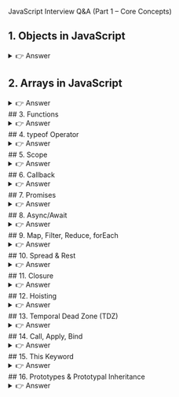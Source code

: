 JavaScript Interview Q&A (Part 1 – Core Concepts)
## 1. Objects in JavaScript
<details> <summary>👉 Answer</summary>

Objects are collections of key–value pairs.

```js
const obj = {
  name: "John",
  age: 30,
};

// Access
console.log(obj.name); // John
console.log(obj["age"]); // 30

// Add
obj.city = "NY";

// Delete
delete obj.age;


👉 Ways to create objects:

Object literal {}

new Object()

Object.create(proto)

Constructor functions

ES6 Classes
```
</details>

## 2. Arrays in JavaScript
<details> <summary>👉 Answer</summary>

```js
const arr = [1, 2, 3];
arr.push(4);   // [1,2,3,4]
arr.pop();     // [1,2,3]
arr.shift();   // [2,3]
arr.unshift(1);// [1,2,3]

// Iteration
for (let i = 0; i < arr.length; i++) console.log(arr[i]);
for (let val of arr) console.log(val); // for-of
arr.forEach(x => console.log(x));
```

</details>
## 3. Functions
<details> <summary>👉 Answer</summary>

```js

Function Declaration – hoisted

function add(a, b) {
  return a + b;
}


Function Expression

const add = function(a, b) { return a + b; };


Arrow Function

const add = (a, b) => a + b;
```

</details>
## 4. typeof Operator
<details> <summary>👉 Answer</summary>

```js
typeof "hello"; // "string"
typeof 10;      // "number"
typeof null;    // "object" ❌ (quirk)
typeof [];      // "object"
typeof {};      // "object"
typeof (()=>{});// "function"
```

</details>
## 5. Scope
<details> <summary>👉 Answer</summary>

```js
if (true) {
  var x = 10; // function/global scoped
  let y = 20; // block scoped
}
console.log(x); // 10
console.log(y); // ReferenceError


👉 Types:

Global Scope

Function Scope

Block Scope (let, const)
```

</details>
## 6. Callback
<details> <summary>👉 Answer</summary>

```js

A function passed as argument to another function.

function greet(name, callback) {
  console.log("Hello " + name);
  callback();
}

greet("John", () => console.log("Callback executed!"));
```

</details>
## 7. Promises
<details> <summary>👉 Answer</summary>

```js
const promise = new Promise((resolve, reject) => {
  setTimeout(() => resolve("Done!"), 1000);
});

promise.then(res => console.log(res)).catch(err => console.error(err));


👉 States: pending → fulfilled/rejected
```

</details>
## 8. Async/Await
<details> <summary>👉 Answer</summary>

```js
async function fetchData() {
  try {
    const res = await fetch("https://jsonplaceholder.typicode.com/todos/1");
    const data = await res.json();
    console.log(data);
  } catch (err) {
    console.error(err);
  }
}
fetchData();
```

</details>
## 9. Map, Filter, Reduce, forEach
<details> <summary>👉 Answer</summary>

```js
const arr = [1, 2, 3, 4];

arr.map(x => x * 2);        // [2,4,6,8]
arr.filter(x => x % 2 === 0); // [2,4]
arr.reduce((a, b) => a + b, 0); // 10
arr.forEach(x => console.log(x)); // prints each
```

</details>
## 10. Spread & Rest
<details> <summary>👉 Answer</summary>

```js
// Spread
const arr = [1,2,3];
const arr2 = [...arr, 4]; // [1,2,3,4]

// Rest
function sum(...nums) {
  return nums.reduce((a,b) => a+b);
}
console.log(sum(1,2,3)); // 6
```

</details>
## 11. Closure
<details> <summary>👉 Answer</summary>

```js

A function that remembers variables from its lexical scope.

function outer() {
  let count = 0;
  return function inner() {
    count++;
    return count;
  };
}
const counter = outer();
console.log(counter()); // 1
console.log(counter()); // 2
```

</details>
## 12. Hoisting
<details> <summary>👉 Answer</summary>

```js
console.log(a); // undefined
var a = 10;

sayHi(); // "Hi"
function sayHi() { console.log("Hi"); }


👉 var is hoisted (initialized as undefined).
👉 Functions are hoisted with full definition.
```

</details>
## 13. Temporal Dead Zone (TDZ)
<details> <summary>👉 Answer</summary>

```js
console.log(x); // ReferenceError
let x = 5;


👉 TDZ = using let/const before declaration.
```

</details>
## 14. Call, Apply, Bind
<details> <summary>👉 Answer</summary>

```js
function greet(greeting) {
  console.log(greeting + " " + this.name);
}
const user = { name: "John" };

greet.call(user, "Hello");   // Hello John
greet.apply(user, ["Hi"]);   // Hi John
const bound = greet.bind(user, "Hey");
bound(); // Hey John
```

</details>
## 15. This Keyword
<details> <summary>👉 Answer</summary>

```js
const obj = {
  name: "Alice",
  normal: function() { console.log(this.name); },
  arrow: () => console.log(this.name),
};

obj.normal(); // Alice
obj.arrow();  // undefined (or window.name)


👉 Rules:

Global → window (browser)

Inside object → that object

Arrow functions → lexical this
```

</details>
## 16. Prototypes & Prototypal Inheritance
<details> <summary>👉 Answer</summary>

```js
function Person(name) {
  this.name = name;
}
Person.prototype.sayHi = function() {
  console.log("Hi, I’m " + this.name);
};

const p = new Person("Bob");
p.sayHi(); // Hi, I’m Bob


👉 Objects inherit from other objects via prototype chain.

```

</details>

